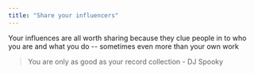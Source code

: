 ```yaml
---
title: "Share your influencers"
---
```


Your influences are all worth sharing because they clue people in to who you are and what you do -- sometimes even more than your own work

> You are only as good as your record collection - DJ Spooky
